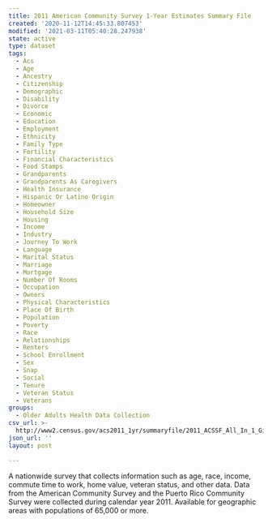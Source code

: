 ```yaml
---
title: 2011 American Community Survey 1-Year Estimates Summary File
created: '2020-11-12T14:45:33.807453'
modified: '2021-03-11T05:40:28.247938'
state: active
type: dataset
tags:
  - Acs
  - Age
  - Ancestry
  - Citizenship
  - Demographic
  - Disability
  - Divorce
  - Economic
  - Education
  - Employment
  - Ethnicity
  - Family Type
  - Fertility
  - Financial Characteristics
  - Food Stamps
  - Grandparents
  - Grandparents As Caregivers
  - Health Insurance
  - Hispanic Or Latino Origin
  - Homeowner
  - Household Size
  - Housing
  - Income
  - Industry
  - Journey To Work
  - Language
  - Marital Status
  - Marriage
  - Mortgage
  - Number Of Rooms
  - Occupation
  - Owners
  - Physical Characteristics
  - Place Of Birth
  - Population
  - Poverty
  - Race
  - Relationships
  - Renters
  - School Enrollment
  - Sex
  - Snap
  - Social
  - Tenure
  - Veteran Status
  - Veterans
groups:
  - Older Adults Health Data Collection
csv_url: >-
  http://www2.census.gov/acs2011_1yr/summaryfile/2011_ACSSF_All_In_1_Giant_File(Experienced-Users-Only)/All_Geographies.zip
json_url: ''
layout: post

---
```

A nationwide survey that collects information such as age, race, income, commute time to work, home value, veteran status, and other data. Data from the American Community Survey and the Puerto Rico Community Survey were collected during calendar year 2011. Available for geographic areas with populations of 65,000 or more.
